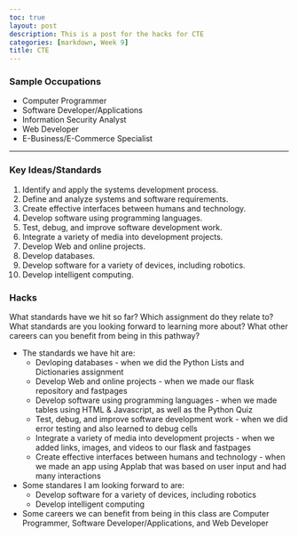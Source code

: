 ```yaml
---
toc: true
layout: post
description: This is a post for the hacks for CTE
categories: [markdown, Week 9]
title: CTE
---
```


### Sample Occupations
- Computer Programmer
- Software Developer/Applications
- Information Security Analyst
- Web Developer
- E-Business/E-Commerce Specialist

---

### Key Ideas/Standards
1. Identify and apply the systems development process.
2. Define and analyze systems and software requirements.
3. Create effective interfaces between humans and technology.
4. Develop software using programming languages.
5. Test, debug, and improve software development work.
6. Integrate a variety of media into development projects.
7. Develop Web and online projects.
8. Develop databases.
9. Develop software for a variety of devices, including robotics.
10. Develop intelligent computing.


### Hacks
What standards have we hit so far? Which assignment do they relate to?
What standards are you looking forward to learning more about?
What other careers can you benefit from being in this pathway?

- The standards we have hit are:
    - Devloping databases - when we did the Python Lists and Dictionaries assignment
    - Develop Web and online projects - when we made our flask repository and fastpages
    - Develop software using programming languages - when we made tables using HTML & Javascript, as well as the Python Quiz
    - Test, debug, and improve software development work - when we did error testing and also learned to debug cells
    - Integrate a variety of media into development projects - when we added links, images, and videos to our flask and fastpages
    - Create effective interfaces between humans and technology - when we made an app using Applab that was based on user input and had many interactions
- Some standares I am looking forward to are:
    - Develop software for a variety of devices, including robotics
    - Develop intelligent computing
- Some careers we can benefit from being in this class are Computer Programmer, Software Developer/Applications, and Web Developer